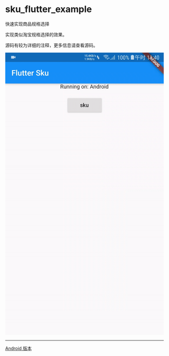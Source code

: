 # sku_flutter_example


快速实现商品规格选择

实现类似淘宝规格选择的效果。

源码有较为详细的注释，更多信息请查看源码。

![演示](/art/demo.gif)

***

[Android 版本](https://github.com/Wongxd/skuLib)


